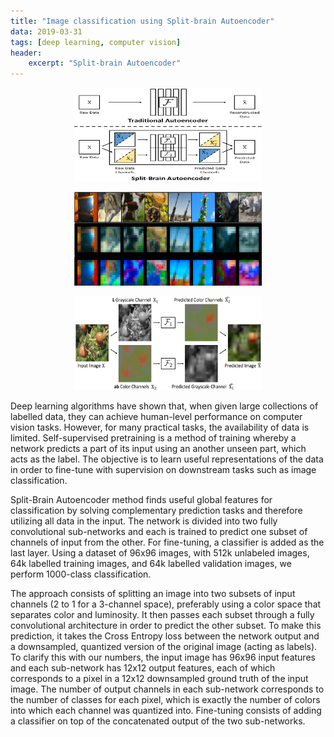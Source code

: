 ```yaml
---
title: "Image classification using Split-brain Autoencoder"
data: 2019-03-31
tags: [deep learning, computer vision]
header:
    excerpt: "Split-brain Autoencoder"
---
```

<p class="aligncenter">
    <img src="/images/autoencoder3.png" width="300" height="150"/>
</p>
<p class="aligncenter">
    <img src="/images/autoencoder.png" width="300" height="150"/>
</p>
<p class="aligncenter">
    <img src="/images/autoencoder2.png" width="300" height="150"/>
</p>

<style>
.aligncenter {
    text-align: center;
}
</style>
Deep learning algorithms have shown that, when given large collections of labelled data, they can achieve human-level performance on computer vision tasks. However, for many practical tasks, the availability of data is limited. Self-supervised pretraining is a method of training whereby a network predicts a part of its input using an another unseen part, which acts as the label. The objective is to learn useful representations of the data in order to fine-tune with supervision on downstream tasks such as image classification.

Split-Brain Autoencoder method finds useful global features for classification by solving complementary prediction tasks and therefore utilizing all data in the input. The network is divided into two fully convolutional sub-networks and each is trained to predict one subset of channels of input from the other. For fine-tuning, a classifier is added as the last layer. Using a dataset of 96x96 images, with 512k unlabeled images, 64k labelled training images, and 64k labelled validation images, we perform
1000-class classification.

The approach consists of splitting an image into two subsets of input channels (2 to 1 for a 3-channel space), preferably using a color space that separates color and luminosity. It then passes each subset through a fully convolutional architecture in order to predict the other subset. To make this prediction, it takes the Cross
Entropy loss between the network output and a downsampled, quantized version of the original image (acting as labels). To clarify this with our numbers, the input image has 96x96 input features and each
sub-network has 12x12 output features, each of which corresponds to a pixel in a 12x12 downsampled ground truth of the input image. The number of output channels in each sub-network corresponds to the number of classes for each pixel, which is exactly the number of colors into which each channel was quantized into. Fine-tuning consists of adding a classifier on top of the concatenated output of
the two sub-networks.